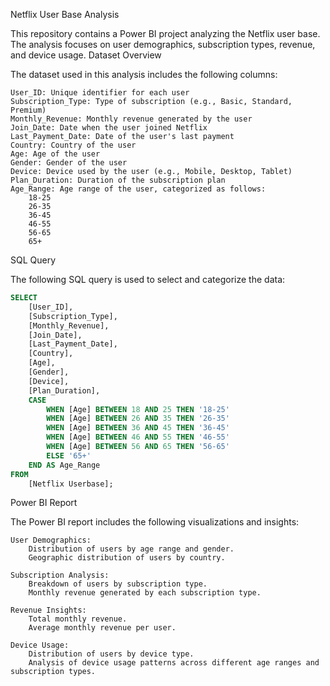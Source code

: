 Netflix User Base Analysis

This repository contains a Power BI project analyzing the Netflix user base. The analysis focuses on user demographics, subscription types, revenue, and device usage.
Dataset Overview

The dataset used in this analysis includes the following columns:

    User_ID: Unique identifier for each user
    Subscription_Type: Type of subscription (e.g., Basic, Standard, Premium)
    Monthly_Revenue: Monthly revenue generated by the user
    Join_Date: Date when the user joined Netflix
    Last_Payment_Date: Date of the user's last payment
    Country: Country of the user
    Age: Age of the user
    Gender: Gender of the user
    Device: Device used by the user (e.g., Mobile, Desktop, Tablet)
    Plan_Duration: Duration of the subscription plan
    Age_Range: Age range of the user, categorized as follows:
        18-25
        26-35
        36-45
        46-55
        56-65
        65+

SQL Query

The following SQL query is used to select and categorize the data:
```sql
SELECT 
    [User_ID],                            
    [Subscription_Type],                                    
    [Monthly_Revenue],        
    [Join_Date],                 
    [Last_Payment_Date],  
    [Country],                                 
    [Age],
    [Gender],                                                  
    [Device],                                            
    [Plan_Duration],                         
    CASE                           
        WHEN [Age] BETWEEN 18 AND 25 THEN '18-25'  
        WHEN [Age] BETWEEN 26 AND 35 THEN '26-35'            
        WHEN [Age] BETWEEN 36 AND 45 THEN '36-45'           
        WHEN [Age] BETWEEN 46 AND 55 THEN '46-55'                   
        WHEN [Age] BETWEEN 56 AND 65 THEN '56-65'           
        ELSE '65+'                                     
    END AS Age_Range               
FROM                                           
    [Netflix Userbase];             
 ```

Power BI Report

The Power BI report includes the following visualizations and insights:

    User Demographics:
        Distribution of users by age range and gender.
        Geographic distribution of users by country.

    Subscription Analysis:
        Breakdown of users by subscription type.
        Monthly revenue generated by each subscription type.

    Revenue Insights:
        Total monthly revenue.
        Average monthly revenue per user.

    Device Usage:
        Distribution of users by device type.
        Analysis of device usage patterns across different age ranges and subscription types.
